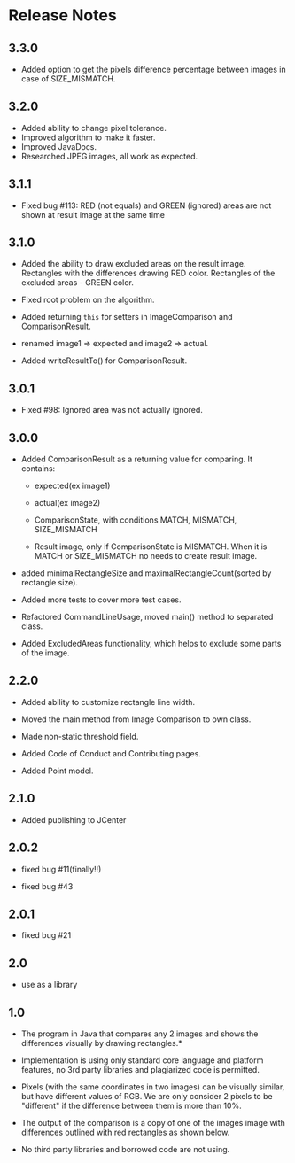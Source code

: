 # Release Notes
## 3.3.0
*   Added option to get the pixels difference percentage between images in case of SIZE_MISMATCH.
## 3.2.0
*   Added ability to change pixel tolerance.
*   Improved algorithm to make it faster.
*   Improved JavaDocs.
*   Researched JPEG images, all work as expected. 

## 3.1.1 
*   Fixed bug #113: RED (not equals) and GREEN (ignored) areas are not shown at result image at the same time

## 3.1.0
*   Added the ability to draw excluded areas on the result image. Rectangles with the differences drawing RED color.
    Rectangles of the excluded areas - GREEN color.

*   Fixed root problem on the algorithm.

*   Added returning `this` for setters in ImageComparison and ComparisonResult.

*   renamed image1 => expected and image2 => actual.

*   Added writeResultTo() for ComparisonResult.

## 3.0.1
*   Fixed #98: Ignored area was not actually ignored.

## 3.0.0
*   Added ComparisonResult as a returning value for comparing. It contains:
    
    *   expected(ex image1)
    
    *   actual(ex image2)
    
    *   ComparisonState, with conditions MATCH, MISMATCH, SIZE_MISMATCH
    
    *   Result image, only if ComparisonState is MISMATCH. When it is MATCH or SIZE_MISMATCH no needs to create result image.
    
*   added minimalRectangleSize and maximalRectangleCount(sorted by rectangle size).

*   Added more tests to cover more test cases.

*   Refactored CommandLineUsage, moved main() method to separated class.

*   Added ExcludedAreas functionality, which helps to exclude some parts of the image.

## 2.2.0
*   Added ability to customize rectangle line width.

*   Moved the main method from Image Comparison to own class.

*   Made non-static threshold field.

*   Added Code of Conduct and Contributing pages.

*   Added Point model.

## 2.1.0
*   Added publishing to JCenter

## 2.0.2
*   fixed bug #11(finally!!)

*   fixed bug #43

## 2.0.1 
*   fixed bug #21

## 2.0
*   use as a library 

## 1.0
*   The program in Java that compares any 2 images and shows the differences visually by drawing rectangles.*

*   Implementation is using only standard core language and platform features, no 3rd party libraries and plagiarized code is permitted.

*   Pixels (with the same coordinates in two images) can be visually similar, but have
different values of RGB. We are only consider 2 pixels to be "different" if the
difference between them is more than 10%.

*   The output of the comparison is a copy of one of the images image with
differences outlined with red rectangles as shown below.

*   No third party libraries and borrowed code are not using.
